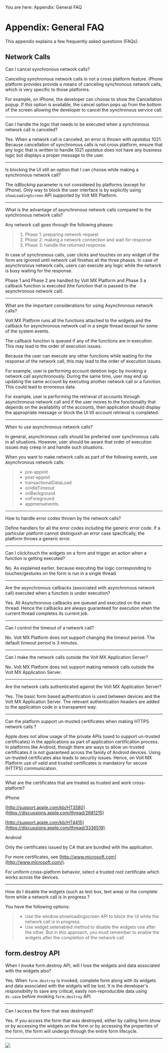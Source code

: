                             

You are here: Appendix: General FAQ

Appendix: General FAQ
=====================

This appendix explains a few frequently asked questions (FAQs).

Network Calls
-------------

Can I cancel synchronous network calls?

Canceling synchronous network calls in not a cross platform feature. iPhone platform provides provide a means of canceling synchronous network calls, which is very specific to those platforms.

For example, on iPhone, the developer can choose to show the Cancellation popup. If this option is available, the cancel option pops up from the bottom of the screen allowing the developer to cancel the synchronous service call.

* * *

Can I handle the logic that needs to be executed when a synchronous network call is canceled?

Yes. When a network call is canceled, an error is thrown with _opstatus_ 1021. Because cancellation of synchronous calls is not cross platform, ensure that any logic that is written to handle 1021 _opstatus_ does not have any business logic but displays a proper message to the user.

* * *

Is blocking the UI still an option that I can choose while making a synchronous network call?

The _isBlocking_ parameter is not considered by platforms (except for iPhone). Only way to block the user interface is by explicitly using `showLoadingScreen` API supported by Volt MX Platform.

* * *

What is the advantage of asynchronous network calls compared to the synchronous network calls?

Any network call goes through the following phases:

> 1.  Phase 1: preparing network request
> 2.  Phase 2: making a network connection and wait for response
> 3.  Phase 3: handle the returned response.

In case of synchronous calls, user clicks and touches on any widget of the form are ignored until network call finishes all the three phases. In case of asynchronous network calls, users can execute any logic while the network is busy waiting for the response.

Phase 1 and Phase 2 are handled by Volt MX Platform and Phase 3 a callback function is executed (the function that is passed to the asynchronous network call).

* * *

What are the important considerations for using Asynchronous network calls?

Volt MX  Platform runs all the functions attached to the widgets and the callback for asynchronous network call in a single thread except for some of the system events.

The callback function is queued if any of the functions are in execution. This may lead to the order of execution issues.

Because the user can execute any other functions while waiting for the response of the network call, this may lead to the order of execution issues.

For example, user is performing account deletion logic by invoking a network call asynchronously. During the same time, user may end up updating the same account by executing another network call or a function. This could lead to erroneous data.

For example, user is performing the retrieval of accounts through asynchronous network call and if the user moves to the functionality that depends on the availability of the accounts, then application should display the appropriate message or block the UI till account retrieval is completed.

* * *

When to use asynchronous network calls?

In general, asynchronous calls should be preferred over synchronous calls in all situations. However, user should be aware that order of execution issues may creep in and handle such situations.

When you want to make network calls as part of the following events, use asynchronous network calls:

> *   pre-appinit
> *   post-appinit
> *   transactionalDataLoad
> *   onIdleTimeout
> *   onBackground
> *   onForeground
> *   appmenuevents.

* * *

How to handle error codes thrown by the network calls?

Define handlers for all the error codes including the generic error code. If a particular platform cannot distinguish an error case specifically, the platform throws a generic error.

* * *

Can I click/touch the widgets on a form and trigger an action when a function is getting executed?

No. As explained earlier, because executing the logic corresponding to touches/gestures on the form is run in a single thread.

* * *

Are the asynchronous callbacks (associated with asynchronous network call) executed when a function is under execution?

Yes. All Asynchronous callbacks are queued and executed on the main thread. Hence the callbacks are always guaranteed for execution when the current thread completes its current job.

* * *

Can I control the timeout of a network call?

No. Volt MX Platform does not support changing the timeout period. The default timeout period is 3 minutes.

* * *

Can I make the network calls outside the Volt MX Application Server?

No. Volt MX Platform does not support making network calls outside the Volt MX Application Server.

* * *

Are the network calls authenticated against the Volt MX Application Server?

Yes. The basic form based authentication is used between devices and the Volt MX Application Server. The relevant authentication headers are added to the application code in a transparent way.

* * *

Can the platform support un-trusted certificates when making HTTPS network calls ?

Apple does not allow usage of the private APIs (used to support un-trusted certificates) in the applications as part of application certification process. In platforms like Android, though there are ways to allow un-trusted certificates it is not guaranteed across the family of Android devices. Using un-trusted certificates also leads to security issues. Hence, on Volt MX Platform use of valid and trusted certificates is mandatory for secure (HTTPS) communication.

* * *

What are the certificates that are treated as trusted and work cross-platform?

iPhone

[http://support.apple.com/kb/HT3580](https://discussions.apple.com/thread/2681215)

[http://support.apple.com/kb/HT4415](https://discussions.apple.com/thread/3336519).

Android

Only the certificates issued by CA that are bundled with the application.

For more certificates, see [http://www.microsoft.com](http://www.microsoft.com/).

For uniform cross-platform behavior, select a trusted root certificate which works across the devices.

* * *

How do I disable the widgets (such as text box, text area) or the complete form while a network call is in progress ?

You have the following options:

> *   Use the window.showloadingscreen API to block the UI while the network call is in progress.
> *   Use widget.setenabled method to disable the widgets one after the other. But in this approach, you must remember to enable the widgets after the completion of the network call.

form.destroy API
----------------

When I invoke form.destroy API, will I lose the widgets and data associated with the widgets also?

Yes. When `form.destroy` is invoked, complete form along with its widgets and data associated with the widgets will be lost. It is the developer's responsibility to save any critical, easily non-reproducible data using `ds.save` before invoking `form.destroy` API.

* * *

Can I access the form that was destroyed?

Yes. If you access the form that was destroyed, either by calling form.show or by accessing the widgets on the form or by accessing the properties of the form, the form will undergo through the entire form lifecycle.

* * *

![](resources/prettify/onload.png)
